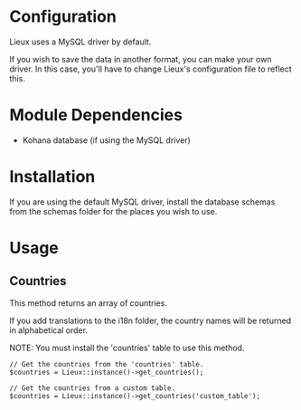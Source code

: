 # Configuration

Lieux uses a MySQL driver by default.

If you wish to save the data in another format, you can make your own driver. In this case, you'll have to change Lieux's configuration file to reflect this.

# Module Dependencies

 - Kohana database (if using the MySQL driver)

# Installation

If you are using the default MySQL driver, install the database schemas from the schemas folder for the places you wish to use.

# Usage

## Countries

This method returns an array of countries.

If you add translations to the i18n folder, the country names will be returned in alphabetical order.

NOTE: You must install the 'countries' table to use this method.

    // Get the countries from the 'countries' table.
    $countries = Lieux::instance()->get_countries();

    // Get the countries from a custom table.
    $countries = Lieux::instance()->get_countries('custom_table');
